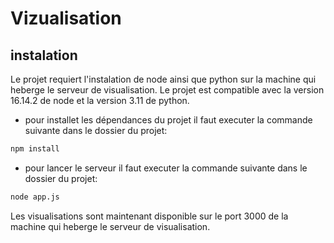 # Vizualisation
## instalation

Le projet requiert l'instalation de node ainsi que python sur la machine qui heberge le serveur de visualisation.
Le projet est compatible avec la version 16.14.2 de node et la version 3.11 de python.

- pour installet les dépendances du projet il faut executer la commande suivante dans le dossier du projet:

```bash
npm install
```
- pour lancer le serveur il faut executer la commande suivante dans le dossier du projet:

```bash
node app.js
```
Les visualisations sont maintenant disponible sur le port 3000 de la machine qui heberge le serveur de visualisation.